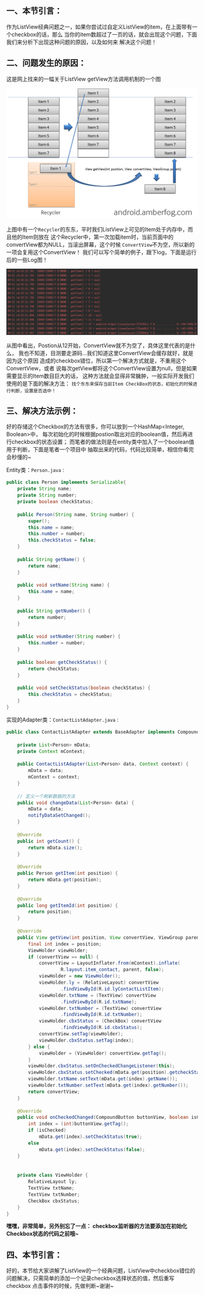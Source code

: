 ## 一、本节引言：
作为ListView经典问题之一，如果你尝试过自定义ListView的item，在上面带有一个checkbox的话，那么 当你的item数超过了一页的话，就会出现这个问题，下面我们来分析下出现这种问题的原因，以及如何来 解决这个问题！


## 二、问题发生的原因：
这是网上找来的一幅关于ListView getView方法调用机制的一个图

![](../img/widget-121.jpg)

上图中有一个`Recycler`的东东，平时我们ListView上可见的Item处于内存中，而且他的Item则放在 这个Recycler中，第一次加载item时，当前页面中的convertView都为NULL，当滚出屏幕，这个时候 `ConvertView`不为空，所以新的一项会复用这个ConvertView！ 我们可以写个简单的例子，跟下log，下面是运行后的一些Log图！

![](../img/widget-122.jpg)

从图中看出，Postion从12开始，ConvertView就不为空了，具体这里代表的是什么， 我也不知道，目测要走源码...我们知道这里ConvertView会缓存就好，就是因为这个原因 造成的checkbox错位，所以第一个解决方式就是，不重用这个ConvertView，或者 说每次getView都将这个ConvertView设置为null，但是如果需要显示的Item数目巨大的话， 这种方法就会显得非常臃肿，一般实际开发我们使用的是下面的解决方法： `找个东东来保存当前Item CheckBox的状态，初始化的时候进行判断，设置是否选中！`


## 三、解决方法示例：
好的存储这个Checkbox的方法有很多，你可以放到一个HashMap<Integer, Boolean>中， 每次初始化的时候根据postion取出对应的boolean值，然后再进行checkbox的状态设置； 而笔者的做法则是在entity类中加入了一个boolean值用于判断，下面是笔者一个项目中 抽取出来的代码，代码比较简单，相信你看完会秒懂的~

Entity类：`Person.java：`
```java
public class Person implements Serializable{
    private String name;
    private String number;
    private boolean checkStatus;
    
    public Person(String name, String number) {
        super();
        this.name = name;
        this.number = number;
        this.checkStatus = false;
    }

    public String getName() {
        return name;
    }

    public void setName(String name) {
        this.name = name;
    }

    public String getNumber() {
        return number;
    }

    public void setNumber(String number) {
        this.number = number;
    }

    public boolean getCheckStatus() {
        return checkStatus;
    }

    public void setCheckStatus(boolean checkStatus) {
        this.checkStatus = checkStatus;
    }
}
```

实现的Adapter类：`ContactListAdapter.java：`
```java
public class ContactListAdapter extends BaseAdapter implements CompoundButton.OnCheckedChangeListener{

    private List<Person> mData;
    private Context mContext;

    public ContactListAdapter(List<Person> data, Context context) {
        mData = data;
        mContext = context;
    }

    // 定义一个刷新数据的方法
    public void changeData(List<Person> data) {
        mData = data;
        notifyDataSetChanged();
    }

    @Override
    public int getCount() {
        return mData.size();
    }

    @Override
    public Person getItem(int position) {
        return mData.get(position);
    }

    @Override
    public long getItemId(int position) {
        return position;
    }

    @Override
    public View getView(int position, View convertView, ViewGroup parent) {
        final int index = position;
        ViewHolder viewHolder;
        if (convertView == null) {
            convertView = LayoutInflater.from(mContext).inflate(
                    R.layout.item_contact, parent, false);
            viewHolder = new ViewHolder();
            viewHolder.ly = (RelativeLayout) convertView
                    .findViewById(R.id.lyContactListItem);
            viewHolder.txtName = (TextView) convertView
                    .findViewById(R.id.txtName);
            viewHolder.txtNumber = (TextView) convertView
                    .findViewById(R.id.txtNumber);
            viewHolder.cbxStatus = (CheckBox) convertView
                    .findViewById(R.id.cbxStatus);
            convertView.setTag(viewHolder);
            viewHolder.cbxStatus.setTag(index);
        } else {
            viewHolder = (ViewHolder) convertView.getTag();
        }
        viewHolder.cbxStatus.setOnCheckedChangeListener(this);
        viewHolder.cbxStatus.setChecked(mData.get(position).getcheckStatus());
        viewHolder.txtName.setText(mData.get(index).getName());
        viewHolder.txtNumber.setText(mData.get(index).getNumber());
        return convertView;
    }

    @Override
    public void onCheckedChanged(CompoundButton buttonView, boolean isChecked) {
        int index = (int)buttonView.getTag();
        if (isChecked)
            mData.get(index).setCheckStatus(true);
        else
            mData.get(index).setCheckStatus(false);
    }


    private class ViewHolder {
        RelativeLayout ly;
        TextView txtName;
        TextView txtNumber;
        CheckBox cbxStatus;
    }
}
```

**嘿嘿，非常简单，另外别忘了一点： checkbox监听器的方法要添加在初始化Checkbox状态的代码之前哦~**


## 四、本节引言：
好的，本节给大家讲解了ListView的一个经典问题，ListView中checkbox错位的 问题解决，只需简单的添加一个记录checkbox选择状态的值，然后重写checkbox 点击事件的时候，先做判断~谢谢~